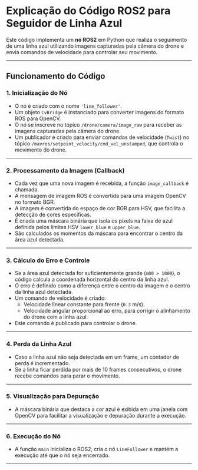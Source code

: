 # Explicação do Código ROS2 para Seguidor de Linha Azul

Este código implementa um **nó ROS2** em Python que realiza o seguimento de uma linha azul utilizando imagens capturadas pela câmera do drone e envia comandos de velocidade para controlar seu movimento.

---

## Funcionamento do Código

### 1. Inicialização do Nó

- O nó é criado com o nome `'line_follower'`.
- Um objeto `CvBridge` é instanciado para converter imagens do formato ROS para OpenCV.
- O nó se inscreve no tópico `/drone/camera/image_raw` para receber as imagens capturadas pela câmera do drone.
- Um publicador é criado para enviar comandos de velocidade (`Twist`) no tópico `/mavros/setpoint_velocity/cmd_vel_unstamped`, que controla o movimento do drone.

---

### 2. Processamento da Imagem (Callback)

- Cada vez que uma nova imagem é recebida, a função `image_callback` é chamada.
- A mensagem de imagem ROS é convertida para uma imagem OpenCV no formato BGR.
- A imagem é convertida do espaço de cor BGR para HSV, que facilita a detecção de cores específicas.
- É criada uma máscara binária que isola os pixels na faixa de azul definida pelos limites HSV `lower_blue` e `upper_blue`.
- São calculados os momentos da máscara para encontrar o centro da área azul detectada.

---

### 3. Cálculo do Erro e Controle

- Se a área azul detectada for suficientemente grande (`m00 > 1000`), o código calcula a coordenada horizontal do centro da linha azul.
- O erro é definido como a diferença entre o centro da imagem e o centro da linha azul detectada.
- Um comando de velocidade é criado:
  - Velocidade linear constante para frente (`0.3` m/s).
  - Velocidade angular proporcional ao erro, para corrigir o alinhamento do drone com a linha azul.
- Este comando é publicado para controlar o drone.

---

### 4. Perda da Linha Azul

- Caso a linha azul não seja detectada em um frame, um contador de perda é incrementado.
- Se a linha ficar perdida por mais de 10 frames consecutivos, o drone recebe comandos para parar o movimento.

---

### 5. Visualização para Depuração

- A máscara binária que destaca a cor azul é exibida em uma janela com OpenCV para facilitar a visualização e depuração durante a execução.

---

### 6. Execução do Nó

- A função `main` inicializa o ROS2, cria o nó `LineFollower` e mantém a execução até que o nó seja encerrado.

---

